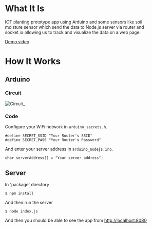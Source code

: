# What It Is
IOT planting prototype app using Arduino and some sensors like soil moisture sensor which send the data to Node.js server via router and socket.io allowing us to track and visualize the data on a web page.

[Demo video](https://youtu.be/f4iQfrn2llI)

# How It Works

## Arduino
### Circuit
![Circuit_](https://user-images.githubusercontent.com/28137165/88451796-05542300-ce5a-11ea-8e68-c32b07ee9f83.png)

### Code
Configure your WiFi network in `arduino_secrets.h`.
```
#define SECRET_SSID "Your Router's SSID"
#define SECRET_PASS "Your Router's Password"
```
And enter your server address in `arduino_nodejs.ino`.
```
char serverAddress[] = "Your server address";
```

## Server
In 'package' directory
```
$ npm install
```
And then run the server
```
$ node index.js
```
And then you should be able to see the app from [http://localhost:8080](http://localhost:8080)
